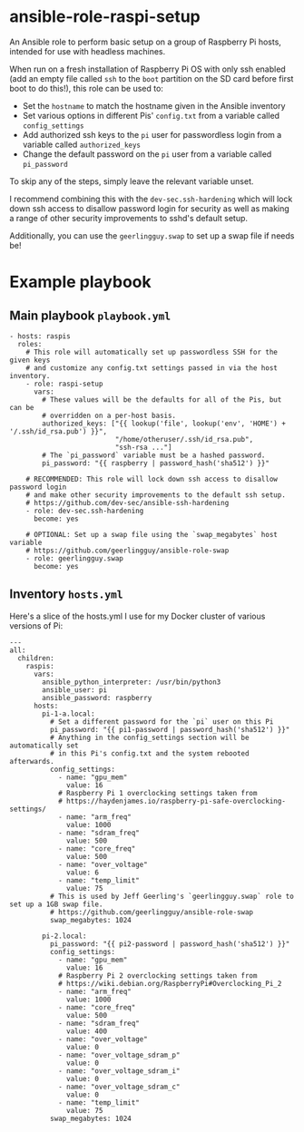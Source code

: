 # ansible-role-raspi-setup

An Ansible role to perform basic setup on a group of Raspberry Pi hosts, intended for use
with headless machines.

When run on a fresh installation of Raspberry Pi OS with only ssh enabled (add an empty file
called `ssh` to the `boot` partition on the SD card before first boot to do this!), this
role can be used to:

  * Set the `hostname` to match the hostname given in the Ansible inventory
  * Set various options in different Pis' `config.txt` from a variable called `config_settings`
  * Add authorized ssh keys to the `pi` user for passwordless login from a variable called `authorized_keys`
  * Change the default password on the `pi` user from a variable called `pi_password`

To skip any of the steps, simply leave the relevant variable unset.

I recommend combining this with the `dev-sec.ssh-hardening` which will lock down ssh access
to disallow password login for security as well as making a range of other security improvements
to sshd's default setup.

Additionally, you can use the `geerlingguy.swap` to set up a swap file if needs be!

# Example playbook

## Main playbook `playbook.yml`

    - hosts: raspis
      roles:
        # This role will automatically set up passwordless SSH for the given keys
        # and customize any config.txt settings passed in via the host inventory.
        - role: raspi-setup
          vars:
            # These values will be the defaults for all of the Pis, but can be
            # overridden on a per-host basis.            
            authorized_keys: ["{{ lookup('file', lookup('env', 'HOME') + '/.ssh/id_rsa.pub') }}",
                              "/home/otheruser/.ssh/id_rsa.pub",
                              "ssh-rsa ..."]
            # The `pi_password` variable must be a hashed password.
            pi_password: "{{ raspberry | password_hash('sha512') }}"

        # RECOMMENDED: This role will lock down ssh access to disallow password login
        # and make other security improvements to the default ssh setup.
        # https://github.com/dev-sec/ansible-ssh-hardening
        - role: dev-sec.ssh-hardening
          become: yes
        
        # OPTIONAL: Set up a swap file using the `swap_megabytes` host variable
        # https://github.com/geerlingguy/ansible-role-swap
        - role: geerlingguy.swap
          become: yes

## Inventory `hosts.yml`

Here's a slice of the hosts.yml I use for my Docker cluster of various versions of Pi:

    ---
    all:
      children:
        raspis:
          vars:
            ansible_python_interpreter: /usr/bin/python3
            ansible_user: pi
            ansible_password: raspberry
          hosts:
            pi-1-a.local:
              # Set a different password for the `pi` user on this Pi
              pi_password: "{{ pi1-password | password_hash('sha512') }}"
              # Anything in the config_settings section will be automatically set
              # in this Pi's config.txt and the system rebooted afterwards.
              config_settings:
                - name: "gpu_mem"
                  value: 16
                # Raspberry Pi 1 overclocking settings taken from
                # https://haydenjames.io/raspberry-pi-safe-overclocking-settings/
                - name: "arm_freq"
                  value: 1000
                - name: "sdram_freq"
                  value: 500
                - name: "core_freq"
                  value: 500
                - name: "over_voltage"
                  value: 6
                - name: "temp_limit"
                  value: 75
              # This is used by Jeff Geerling's `geerlingguy.swap` role to set up a 1GB swap file.
              # https://github.com/geerlingguy/ansible-role-swap
              swap_megabytes: 1024

            pi-2.local:
              pi_password: "{{ pi2-password | password_hash('sha512') }}"
              config_settings:
                - name: "gpu_mem"
                  value: 16
                # Raspberry Pi 2 overclocking settings taken from
                # https://wiki.debian.org/RaspberryPi#Overclocking_Pi_2
                - name: "arm_freq"
                  value: 1000
                - name: "core_freq"
                  value: 500
                - name: "sdram_freq"
                  value: 400
                - name: "over_voltage"
                  value: 0
                - name: "over_voltage_sdram_p"
                  value: 0
                - name: "over_voltage_sdram_i"
                  value: 0
                - name: "over_voltage_sdram_c"
                  value: 0
                - name: "temp_limit"
                  value: 75
              swap_megabytes: 1024
